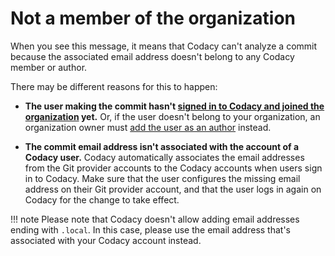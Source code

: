 # Not a member of the organization

When you see this message, it means that Codacy can't analyze a commit because the associated email address doesn't belong to any Codacy member or author.

There may be different reasons for this to happen:

-   **The user making the commit hasn't [signed in to Codacy and joined the organization](../../getting-started/getting-started-with-codacy.md) yet.** Or, if the user doesn't belong to your organization, an organization owner must [add the user as an author](../../organizations/adding-and-managing-authors.md) instead.

-   **The commit email address isn't associated with the account of a Codacy user.** Codacy automatically associates the email addresses from the Git provider accounts to the Codacy accounts when users sign in to Codacy. Make sure that the user configures the missing email address on their Git provider account, and that the user logs in again on Codacy for the change to take effect.

!!! note
    Please note that Codacy doesn't allow adding email addresses ending with `.local`. In this case, please use the email address that's associated with your Codacy account instead.
